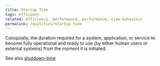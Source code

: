 ```yaml
---
title: Startup Time
tags: efficient
related: efficiency, performance, performance, time-behaviour  
permalink: /qualities/startup-time
---
```



Coloquially, the duration required for a system, application, or service to become fully operational and ready to use (by either human users or external systems) from the moment it is initiated.


See also [shutdown-time](/qualities/shutdown-time)